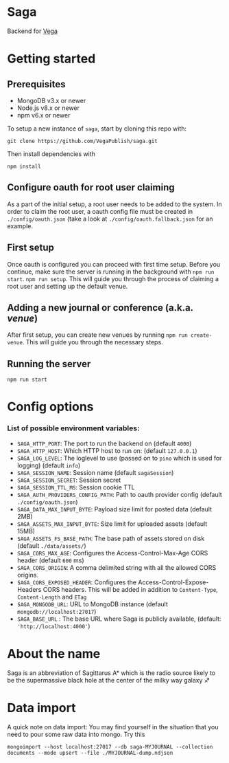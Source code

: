 # Saga

Backend for [Vega](https://github.com/vegapublish/vega)

# Getting started

## Prerequisites

- MongoDB v3.x or newer
- Node.js v8.x or newer
- npm v6.x or newer

To setup a new instance of `saga`, start by cloning this repo with:

```
git clone https://github.com/VegaPublish/saga.git
```

Then install dependencies with

```
npm install
```

## Configure oauth for root user claiming

As a part of the initial setup, a root user needs to be added to the system.
In order to claim the root user, a oauth config file must be created in `./config/oauth.json` (take a look at `./config/oauth.fallback.json` for an example.

## First setup

Once oauth is configured you can proceed with first time setup. Before you continue, make sure the server is running in the background with `npm run start`.
`npm run setup`. This will guide you through the process of claiming a root user and setting up the default venue.

## Adding a new journal or conference (a.k.a. _venue_)

After first setup, you can create new venues by running `npm run create-venue`. This will guide you through the necessary steps.

## Running the server

`npm run start`

# Config options

### List of possible environment variables:

- `SAGA_HTTP_PORT`: The port to run the backend on (default `4000`)
- `SAGA_HTTP_HOST`: Which HTTP host to run on: (default `127.0.0.1`)
- `SAGA_LOG_LEVEL`: The loglevel to use (passed on to `pino` which is used for logging) (default `info`)
- `SAGA_SESSION_NAME`: Session name (default `sagaSession`)
- `SAGA_SESSION_SECRET`: Session secret
- `SAGA_SESSION_TTL_MS`: Session cookie TTL
- `SAGA_AUTH_PROVIDERS_CONFIG_PATH`: Path to oauth provider config (default `./config/oauth.json`)
- `SAGA_DATA_MAX_INPUT_BYTE`: Payload size limit for posted data (default 2MB)
- `SAGA_ASSETS_MAX_INPUT_BYTE`: Size limit for uploaded assets (default 15MB)
- `SAGA_ASSETS_FS_BASE_PATH`: The base path of assets stored on disk (default `./data/assets/`)
- `SAGA_CORS_MAX_AGE`: Configures the Access-Control-Max-Age CORS header (default `600` ms)
- `SAGA_CORS_ORIGIN`: A comma delimited string with all the allowed CORS origins.
- `SAGA_CORS_EXPOSED_HEADER`: Configures the Access-Control-Expose-Headers CORS headers. This will be added in addition to `Content-Type`, `Content-Length` and `ETag`
- `SAGA_MONGODB_URL`: URL to MongoDB instance (default `mongodb://localhost:27017`)
- `SAGA_BASE_URL` : The base URL where Saga is publicly available, (default: `'http://localhost:4000'`)

# About the name

Saga is an abbreviation of Sagittarus A\* which is the radio source likely to be the supermassive black hole at the center of the milky way galaxy ♐

# Data import

A quick note on data import: You may find yourself in the situation that you need to pour some raw data into mongo. Try this

```
mongoimport --host localhost:27017 --db saga-MYJOURNAL --collection documents --mode upsert --file ./MYJOURNAL-dump.ndjson
```
